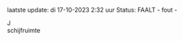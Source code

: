 laatste update: 
di 17-10-2023  2:32   uur 
Status: FAALT - fout - 
<div class="service R">J</div><div class="service R">schijfruimte</div>